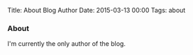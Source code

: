 Title: About Blog Author
Date: 2015-03-13 00:00
Tags: about

### About 

I'm currently the only author of the blog.